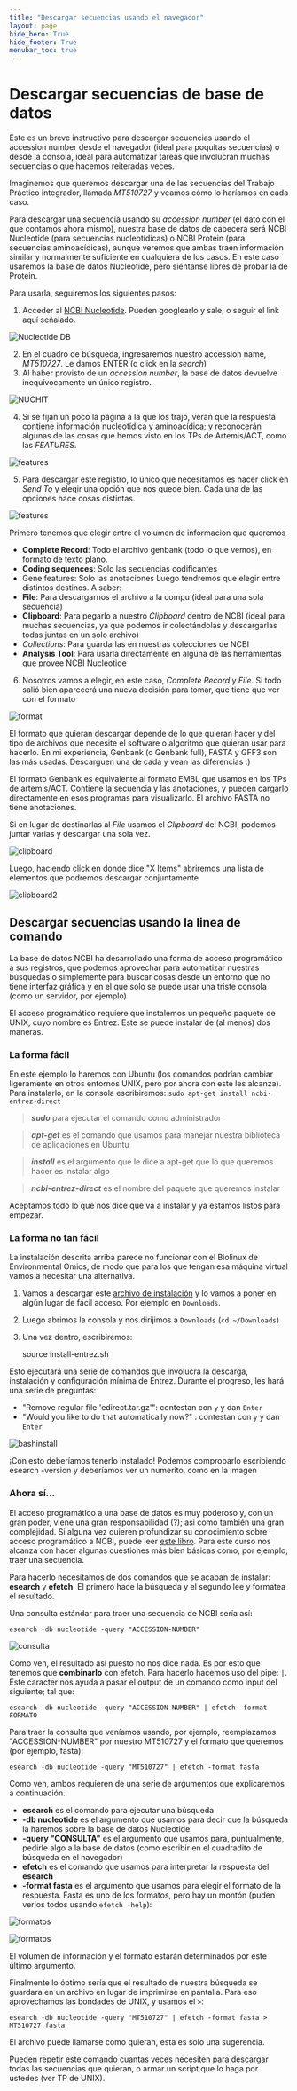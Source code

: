 ```yaml
---
title: "Descargar secuencias usando el navegador"
layout: page
hide_hero: True
hide_footer: True
menubar_toc: true
---
```


# Descargar secuencias de base de datos

Este es un breve instructivo para descargar secuencias usando el accession number desde el navegador (ideal para poquitas secuencias) o desde la consola, ideal para automatizar tareas que involucran muchas secuencias o que hacemos reiteradas veces.

Imaginemos que queremos descargar una de las secuencias del Trabajo Práctico integrador, llamada _MT510727_ y veamos cómo lo haríamos en cada caso. 

Para descargar una secuencia usando su _accession number_ (el dato con el que contamos ahora mismo), nuestra base de datos de cabecera será NCBI Nucleotide (para secuencias nucleotídicas) o NCBI Protein (para secuencias aminoacídicas), aunque veremos que ambas traen información similar y normalmente suficiente en cualquiera de los casos. En este caso usaremos la base de datos Nucleotide, pero siéntanse libres de probar la de Protein. 

Para usarla, seguiremos los siguientes pasos:

1. Acceder al [NCBI Nucleotide](https://www.ncbi.nlm.nih.gov/nucleotide/). Pueden googlearlo y sale, o seguir el link aquí señalado.

![Nucleotide DB](./images/nucleotide.png)

2. En el cuadro de búsqueda, ingresaremos nuestro accession name, _MT510727_. Le damos ENTER (o click en la _search_)
3. Al haber provisto de un _accession number_, la base de datos devuelve inequívocamente un único registro. 

![NUCHIT](./images/nuchit.png)

4. Si se fijan un poco la página a la que los trajo, verán que la respuesta contiene información nucleotídica y aminoacídica; y reconocerán algunas de las cosas que hemos visto en los TPs de Artemis/ACT, como las _FEATURES_.

![features](./images/features.png)

5. Para descargar este registro, lo único que necesitamos es hacer click en _Send To_ y elegir una opción que nos quede bien. Cada una de las opciones hace cosas distintas. 

![features](./images/sendto.png)

Primero tenemos que elegir entre el volumen de informacion que queremos
- **Complete Record**: Todo el archivo genbank (todo lo que vemos), en formato de texto plano.
- **Coding sequences**: Solo las secuencias codificantes
- Gene features: Solo las anotaciones
Luego tendremos que elegir entre distintos destinos. A saber:
 - **File**: Para descargarnos el archivo a la compu (ideal para una sola secuencia)
 - **Clipboard**: Para pegarlo a nuestro _Clipboard_ dentro de NCBI (ideal para muchas secuencias, ya que podemos ir colectándolas y descargarlas todas juntas en un solo archivo)
 - *Collections*: Para guardarlas en nuestras colecciones de NCBI
 - **Analysis Tool**: Para usarla directamente en alguna de las herramientas que provee NCBI Nucleotide

6. Nosotros vamos a elegir, en este caso, _Complete Record_ y _File_. Si todo salió bien aparecerá una nueva decisión para tomar, que tiene que ver con el formato

![format](./images/format.png)

El formato que quieran descargar depende de lo que quieran hacer y del tipo de archivos que necesite el software o algoritmo que quieran usar para hacerlo. En mi experiencia, Genbank (o Genbank full), FASTA y GFF3 son las más usadas. Descarguen una de cada y vean las diferencias :)

El formato Genbank es equivalente al formato EMBL que usamos en los TPs de artemis/ACT. Contiene la secuencia y las anotaciones, y pueden cargarlo directamente en esos programas para visualizarlo. El archivo FASTA no tiene anotaciones. 

Si en lugar de destinarlas al _File_ usamos el _Clipboard_ del NCBI, podemos juntar varias y descargar una sola vez. 

![clipboard](./images/clipboard.png)

Luego, haciendo click en donde dice "X Items" abriremos una lista de elementos que podremos descargar conjuntamente

![clipboard2](./images/clipboard2.png)

## Descargar secuencias usando la linea de comando

La base de datos NCBI ha desarrollado una forma de acceso programático a sus registros, que podemos aprovechar para automatizar nuestras búsquedas o simplemente para buscar cosas desde un entorno que no tiene interfaz gráfica y en el que solo se puede usar una triste consola (como un servidor, por ejemplo)

El acceso programático requiere que instalemos un pequeño paquete de UNIX, cuyo nombre es Entrez. Este se puede instalar de (al menos) dos maneras. 

### La forma fácil

En este ejemplo lo haremos con Ubuntu (los comandos podrían cambiar ligeramente en otros entornos UNIX, pero por ahora con este les alcanza). Para instalarlo, en la consola escribiremos: `sudo apt-get install ncbi-entrez-direct`

> **_sudo_** para ejecutar el comando como administrador

> **_apt-get_** es el comando que usamos para manejar nuestra biblioteca de aplicaciones en Ubuntu

> **_install_** es el argumento que le dice a apt-get que lo que queremos hacer es instalar algo

> **_ncbi-entrez-direct_** es el nombre del paquete que queremos instalar

Aceptamos todo lo que nos dice que va a instalar y ya estamos listos para empezar. 

### La forma no tan fácil

La instalación descrita arriba parece no funcionar con el Biolinux de Environmental Omics, de modo que para los que tengan esa máquina virtual vamos a necesitar una alternativa. 

1. Vamos a descargar este [archivo de instalación](https://www.ncbi.nlm.nih.gov/books/NBK179288/bin/install-edirect.sh) y lo vamos a poner en algún lugar de fácil acceso. Por ejemplo en ``Downloads``. 
2. Luego abrimos la consola y nos dirijimos a `Downloads` (``cd ~/Downloads``)
3. Una vez dentro, escribiremos:

	source install-entrez.sh

Esto ejecutará una serie de comandos que involucra la descarga, instalación y configuración mínima de Entrez. Durante el progreso, les hará una serie de preguntas:

- "Remove regular file 'edirect.tar.gz'": contestan con `y` y dan ``Enter``
- "Would you like to do that automatically now?" : contestan con `y` y dan ``Enter``

![bashinstall](./images/installbash.png)

¡Con esto deberíamos tenerlo instalado! Podemos comprobarlo escribiendo esearch -version y deberíamos ver un numerito, como en la imagen

### Ahora sí...	

El acceso programático a una base de datos es muy poderoso y, con un gran poder, viene una gran responsabilidad (?); asi como también una gran complejidad. Si alguna vez quieren profundizar su conocimiento sobre acceso programático a NCBI, puede leer [este libro](https://www.ncbi.nlm.nih.gov/books/NBK179288/). Para este curso nos alcanza con hacer algunas cuestiones más bien básicas como, por ejemplo, traer una secuencia.

Para hacerlo necesitamos de dos comandos que se acaban de instalar: **esearch** y **efetch**. El primero hace la búsqueda y el segundo lee y formatea el resultado. 

Una consulta estándar para traer una secuencia de NCBI sería así:

	esearch -db nucleotide -query "ACCESSION-NUMBER" 

![consulta](./images/consulta.png)

Como ven, el resultado así puesto no nos dice nada. Es por esto que tenemos que **combinarlo** con efetch. Para hacerlo hacemos uso del pipe: `|`. Este caracter nos ayuda a pasar el output de un comando como input del siguiente; tal que:

	esearch -db nucleotide -query "ACCESSION-NUMBER" | efetch -format FORMATO

Para traer la consulta que veníamos usando, por ejemplo, reemplazamos "ACCESSION-NUMBER" por nuestro MT510727 y el formato que queremos (por ejemplo, fasta):

	esearch -db nucleotide -query "MT510727" | efetch -format fasta

Como ven, ambos requieren de una serie de argumentos que explicaremos a continuación. 
- **esearch** es el comando para ejecutar una búsqueda
- **-db nucleotide** es el argumento que usamos para decir que la búsqueda la haremos sobre la base de datos Nucleotide. 
- **-query "CONSULTA"** es el argumento que usamos para, puntualmente, pedirle algo a la base de datos (como escribir en el cuadradito de búsqueda en el navegador)
- **efetch** es el comando que usamos para interpretar la respuesta del **esearch**
- **-format fasta** es el argumento que usamos para elegir el formato de la respuesta. Fasta es uno de los formatos, pero hay un montón (puden verlos todos usando `efetch -help`):
  
![formatos](./images/formatheders.png)

![formatos](./images/formats.png)

El volumen de información y el formato estarán determinados por este último argumento.

Finalmente lo óptimo sería que el resultado de nuestra búsqueda se guardara en un archivo en lugar de imprimirse en pantalla. Para eso aprovechamos las bondades de UNIX, y usamos el `>`:

	esearch -db nucleotide -query "MT510727" | efetch -format fasta > MT510727.fasta

El archivo puede llamarse como quieran, esta es solo una sugerencia.

Pueden repetir este comando cuantas veces necesiten para descargar todas las secuencias que quieran, o armar un script que lo haga por ustedes (ver TP de UNIX). 
